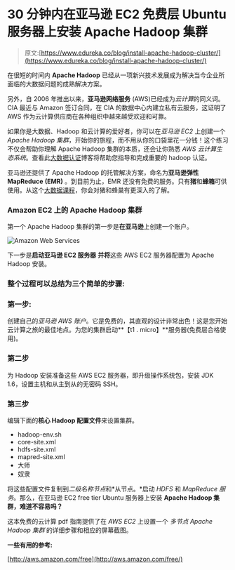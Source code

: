 # 30 分钟内在亚马逊 EC2 免费层 Ubuntu 服务器上安装 Apache Hadoop 集群

> 原文:[https://www.edureka.co/blog/install-apache-hadoop-cluster/](https://www.edureka.co/blog/install-apache-hadoop-cluster/)

在很短的时间内 **Apache Hadoop** 已经从一项新兴技术发展成为解决当今企业所面临的大数据问题的成熟解决方案。

另外，自 2006 年推出以来，**亚马逊网络服务** (AWS)已经成为*云计算*的同义词。CIA 最近与 Amazon 签订合同，在 CIA 的数据中心内建立私有云服务，这证明了 AWS 作为云计算供应商在各种组织中越来越受欢迎和可靠。

如果你是大数据、Hadoop 和云计算的爱好者，你可以在*亚马逊 EC2* 上创建一个 *Apache Hadoop 集群*，开始你的旅程，而不用从你的口袋里花一分钱！这个练习不仅会帮助你理解 Apache Hadoop 集群的本质，还会让你熟悉 *AWS 云计算生态系统*。查看此[大数据认证](https://www.edureka.co/blog/top-big-data-certifications)博客将帮助您指导和完成重要的 hadoop 认证。

亚马逊还提供了 Apache Hadoop 的托管解决方案，命名为**亚马逊弹性 MapReduce** **(EMR)** 。到目前为止，EMR 还没有免费的服务。只有**猪**和**蜂箱**可供使用。从这个[大数据课程](https://www.edureka.co/big-data-hadoop-training-certification)，你会对猪和蜂巢有更深入的了解。

### Amazon EC2 上的 Apache Hadoop 集群

第一个 Apache Hadoop 集群的第一步是**在亚马逊**上创建一个账户。

![Amazon Web Services](../Images/71acd4c6dddb360ab14de1ad6d68fd98.png "Amazon Web Services")

下一步是**启动亚马逊 EC2 服务器** **并将**这些 AWS EC2 服务器配置为 Apache Hadoop 安装。

### 整个过程可以总结为三个简单的步骤:

### 第一步:

创建自己的*亚马逊 AWS 账户*。它是免费的，其直观的设计非常出色！这是您开始云计算之旅的最佳地点。为您的集群启动**【t1 . micro】**服务器(免费层合格使用)。

### 第二步

为 Hadoop 安装准备这些 AWS EC2 服务器，即升级操作系统包，安装 JDK 1.6，设置主机和从主到从的无密码 SSH。

### 第三步

编辑下面的**核心 Hadoop 配置文件**来设置集群。

*   hadoop-env.sh
*   core-site.xml
*   hdfs-site.xml
*   mapred-site.xml
*   大师
*   奴隶

将这些配置文件复制到*二级名称节点*和*从节点。*启动 *HDFS* 和 *MapReduce 服务*。那么，在亚马逊 EC2 free tier Ubuntu 服务器上安装 **Apache Hadoop 集群，难道不容易吗？**

这本免费的云计算 pdf 指南提供了在 *AWS EC2* 上设置一个 *多节点 Apache Hadoop 集群* 的详细步骤和相应的屏幕截图。

**一些有用的参考:**

[http://aws.amazon.com/free](http://aws.amazon.com/free/)